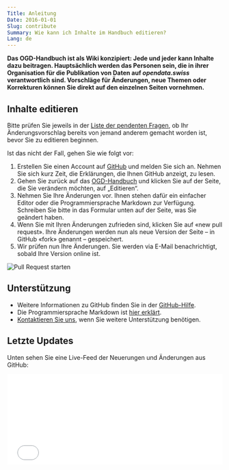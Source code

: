```yaml
---
Title: Anleitung
Date: 2016-01-01
Slug: contribute
Summary: Wie kann ich Inhalte im Handbuch editieren?
Lang: de
---
```


**Das OGD-Handbuch ist als Wiki konzipiert: Jede und jeder kann Inhalte dazu beitragen. Hauptsächlich werden das Personen sein, die in ihrer Organisation für die Publikation von Daten auf *opendata.swiss* verantwortlich sind. Vorschläge für Änderungen, neue Themen oder Korrekturen können Sie direkt auf den einzelnen Seiten vornehmen.**

## Inhalte editieren

Bitte prüfen Sie jeweils in der [Liste der pendenten Fragen](https://github.com/opendata-swiss/ogd-handbook-wiki/issues), ob Ihr Änderungsvorschlag bereits von jemand anderem gemacht worden ist, bevor Sie zu editieren beginnen.

Ist das nicht der Fall, gehen Sie wie folgt vor:

1. Erstellen Sie einen Account auf [GitHub](https://github.com/) und melden Sie sich an. Nehmen Sie sich kurz Zeit, die Erklärungen, die Ihnen GitHub anzeigt, zu lesen.
2. Gehen Sie zurück auf das [OGD-Handbuch](http://handbook.opendata.swiss/) und klicken Sie auf der Seite, die Sie verändern möchten, auf „Editieren“.  
3. Nehmen Sie Ihre Änderungen vor. Ihnen stehen dafür ein einfacher Editor oder die Programmiersprache Markdown zur Verfügung. Schreiben Sie bitte in das Formular unten auf der Seite, was Sie geändert haben.  
4. Wenn Sie mit Ihren Änderungen zufrieden sind, klicken Sie auf «new pull request». Ihre Änderungen werden nun als neue Version der Seite – in GitHub «fork» genannt – gespeichert.
5. Wir prüfen nun Ihre Änderungen. Sie werden via E-Mail benachrichtigt, sobald Ihre Version online ist. 

![Pull Request starten](../../images/newpullrequest.png)

## Unterstützung

- Weitere Informationen zu GitHub finden Sie in der [GitHub-Hilfe](https://help.github.com/).
- Die Programmiersprache Markdown ist [hier erklärt](http://en.support.wordpress.com/markdown-quick-reference/).
- [Kontaktieren Sie uns](mailto:opendata@bar.admin.ch), wenn Sie weitere Unterstützung benötigen.

## Letzte Updates

Unten sehen Sie eine Live-Feed der Neuerungen und Änderungen aus GitHub:

<iframe src="/theme/examples/github.html?username=opendata-swiss&repo=ogd-handbook-wiki&limit=5" allowtransparency="true" frameborder="0" width="100%" height="210" style="border:0px;overflow:hidden" scrolling="no"></iframe>
